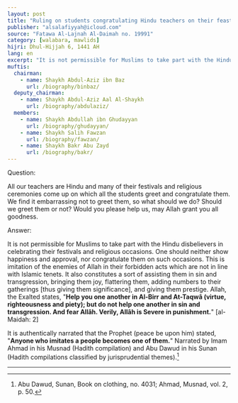 ```yaml
---
layout: post
title: "Ruling on students congratulating Hindu teachers on their feasts"
publisher: "alsalafiyyah@icloud.com"
source: "Fatawa Al-Lajnah Al-Daimah no. 19991"
category: [walabara, mawlids]
hijri: Dhul-Hijjah 6, 1441 AH
lang: en
excerpt: "It is not permissible for Muslims to take part with the Hindu disbelievers in celebrating their festivals and religious occasions."
muftis:
  chairman: 
    - name: Shaykh Abdul-Aziz ibn Baz
      url: /biography/binbaz/
  deputy_chairman:
    - name: Shaykh Abdul-Aziz Aal Al-Shaykh
      url: /biography/abdulaziz/
  members: 
    - name: Shaykh Abdullah ibn Ghudayyan
      url: /biography/ghudayyan/
    - name: Shaykh Salih Fawzan
      url: /biography/fawzan/
    - name: Shaykh Bakr Abu Zayd
      url: /biography/bakr/
---
```


Question: 

All our teachers are Hindu and many of their festivals and religious ceremonies come up on which all the students greet and congratulate them. We find it embarrassing not to greet them, so what should we do? Should we greet them or not? Would you please help us, may Allah grant you all goodness.
 
Answer:

It is not permissible for Muslims to take part with the Hindu disbelievers in celebrating their festivals and religious occasions. One should neither show happiness and approval, nor congratulate them on such occasions. This is imitation of the enemies of Allah in their forbidden acts which are not in line with Islamic tenets. It also constitutes a sort of assisting them in sin and transgression, bringing them joy, flattering them, adding numbers to their gatherings [thus giving them significance], and giving them prestige. Allah, the Exalted states, "**Help you one another in Al-Birr and At-Taqwâ (virtue, righteousness and piety); but do not help one another in sin and transgression. And fear Allâh. Verily, Allâh is Severe in punishment.**" [al-Maidah: 2] 

It is authentically narrated that the Prophet (peace be upon him) stated, "**Anyone who imitates a people becomes one of them.**" Narrated by Imam Ahmad in his Musnad (Hadith compilation) and Abu Dawud in his Sunan (Hadith compilations classified by jurisprudential themes).[^1]

---

[^1]: Abu Dawud, Sunan, Book on clothing, no. 4031; Ahmad, Musnad, vol. 2, p. 50.
